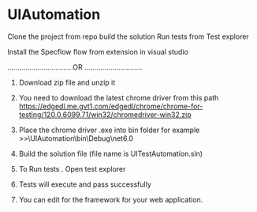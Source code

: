 # UIAutomation

Clone the project from repo
build the solution
Run tests from Test explorer 

Install the Specflow flow from extension in visual studio 

.................................OR .............................

1.	Download zip file and unzip it 
2.	You need to download the latest chrome driver from this path 
https://edgedl.me.gvt1.com/edgedl/chrome/chrome-for-testing/120.0.6099.71/win32/chromedriver-win32.zip
3.	Place the chrome driver .exe into bin folder for example >>\UIAutomation\bin\Debug\net6.0
4.	Build the solution file (file name is UITestAutomation.sln)
5.	To Run tests . Open test explorer 
 

6.	Tests will execute and pass successfully 
7.	You can edit for the framework for your web application. 
